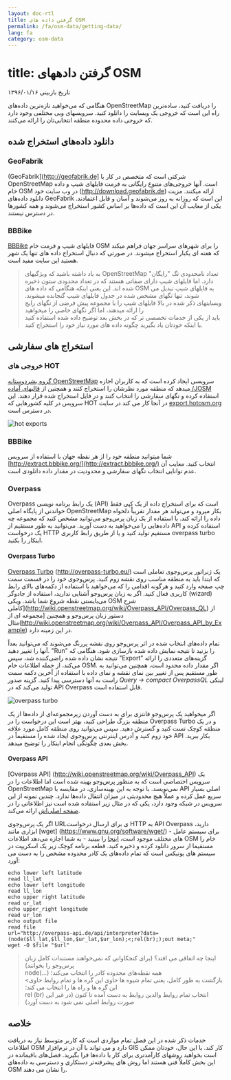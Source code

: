 ```yaml
---
layout: doc-rtl
title: گرفتن داده های OSM
permalink: /fa/osm-data/getting-data/
lang: fa
category: osm-data
---
```


title: گرفتن دادههای OSM
=================  

تاریخ بازبینی ۱۳۹۶/۰۱/۱۶

هنگامی که می‌خواهید تازه‌ترین داده‌های OpenStreetMap را دریافت کنید، ساده‌ترین راه این است که خروجی یک وبسایت را دانلود کنید. سرویسهای وبی مختلفی وجود دارد که خروجی داده محدوده منطقه انتخابی‌تان را ارائه می‌کنند.  

دانلود داده‌های استخراج شده
--------------------------

### GeoFabrik

(GeoFabrik](http://geofabrik.de] شرکتی است که متخصص در کار با OpenStreetMap است. آنها خروجی‌های متنوع رایگانی به فرمت فایلهای شیپ و داده خام OSM در وب سایت خود (http://download.geofabrik.de) ارائه میکنند. مزیت دانلود داده‌های GeoFabrik این است که روزانه به روز می‌شوند و آسان و قابل اعتمادند. یکی از معایب آن این است که داده‌ها بر اساس کشور استخراج می‌شوند و همه کشورها در دسترس نیستند.  

### BBBike  

[BBBike](http://download.bbbike.org/osm/bbbike/) فایلهای شیپ و فرمت خام OSM را برای شهرهای سراسر جهان فراهم میکند که هفته ای یکبار استخراج میشوند. در صورتی که دنبال استخراج داده های تنها یک شهر هستید این سایت مفید است.

>به یاد داشته باشید که ویژگیهای OpenStreetMap تعداد نامحدودی تگ "رایگان" دارد.
>اما فایلهای شیپ دارای صفاتی هستند که در تعداد محدودی ستون ذخیره شده اند. این یعنی
> اینکه هنگامی که داده های OSM به فایلهای شیپ تبدیل می شوند، تنها تگهای مشخص شده
>در جدول فایلهای شیپ گنجانده میشوند. وبسایتهای ذکر شده در بالا فایلهای شیپ را 
> با مجموعه پیش فرضی از تگهای رایج را ارائه میدهند، اما اگر تگهای خاصی را میخواهید  
>باید از یکی از خدمات تخصصی تر که در بخش بعد توضیح داده شده استفاده کنید
>یا اینکه خودتان یاد بگیرید چگونه داده های مورد نیاز خود را استخراج کنید.

استخراج های سفارشی
-------------------

### خروجی های HOT  

[گروه بشردوستانه OpenStreetMap](http://hotosm.org) سرویسی ایجاد کرده است که به کاربران اجازه میدهد که منطقه مورد نظرشان را استخراج کنند و همچنین از [قالبهای آماده /JOSM](/fa/josm/josm-presets) استفاده کرده 
و تگهای سفارشی را انتخاب کنند و در فایل استخراج شده قرار دهند. این سرویس در کلیه کشورهایی که HOT در آنجا کار می کند در سایت [export.hotosm.org](http://export.hotosm.org) در دسترس است.

![hot exports][]

### BBBike  

شما میتوانید منطقه خود را از هر نقطه جهان با استفاده از سرویس [http://extract.bbbike.org/](http://extract.bbbike.org/) انتخاب کنید. معایب آن عدم توانایی انتخاب تگهای سفارشی و محدودیت در مقدار داده دانلودی است.  

### Overpass

Overpass یک رابط برنامه نویسی (API) است که برای استخراج داده از یک کپی فقط خواندنی از پایگاه اصلی OpenStreetMap بکار میرود و می‌تواند هر مقدار تقریباْ دلخواه داده را ارائه کند. با استفاده از یک زبان پرس‌وجو می‌توانید مشخص کنید که مجموعه چه داده‌هایی را می‌خواهید به دست آورید. می‌توانید به طور مستقیم از API استفاده کرده و یک درخواست HTTP مستقیم تولید کنید و یا از طریق رابط کاربری overpass turbo اینکار را بکنید.

#### Overpass Turbo

[Overpass Turbo] (http://overpass-turbo.eu/) یک ژنراتور پرس‌و‌جوی تعاملی است که ابتدا باید به منطقه مناسب روی نقشه زوم کنید. پرس‌و‌جوی خود را در قسمت سمت چپ صفحه وارد کنید و هرگونه اقدامی را که می‌خواهید با استفاده از دکمه‌های بالای رابط کاربری فعال کنید. اگر به زبان پرس‌وجو آشنایی ندارید، استفاده از جادوگر (wizard) می‌بایستی نقطه شروع شما باشد. ویکی OSM شرح [کاملی(http://wiki.openstreetmap.org/wiki/Overpass_API/Overpass_QL) از دستور زبان پرس‌وجو و همچنین [مجموعه ای از مثال(http://wiki.openstreetmap.org/wiki/Overpass_API/Overpass_API_by_Example) در این زمینه دارد.

تمام داده‌های انتخاب شده در اثر پرس‌وجو روی نقشه پررنگ می‌شوند که می‌توانید بعداً آنها را تغییر دهید. "Run" را بزنید تا نتیجه نمایش داده شده بازسازی شود. هنگامی که نتیجه نشان داده شده راضی‌کننده شد، سپس "Export" گزینه‌های متعددی را ارائه می‌کند، از جمله اطلاعات خام OSM. اگر مقدار داده محدود است، همچنین می‌توانید به طور مستقیم پس از تغییر بین نمای نقشه و نمای داده با استفاده از آخرین دکمه سمت راست به آنها دسترسی پیدا کنید. گزینه صدور *Query -> compact OverpassQL* لینکی تولید می‌کند که در API Overpass قابل استفاده است.

![overpass turbo][]

اگر میخواهید یک پرس‌وجو فانتزی برای به دست آوردن زیرمجموعه‌ای از داده‌ها از یک منطقه بزرگ طراحی کنید، بهتر است این درخواست را در Overpass Turbo و در یک منطقه کوچک تست کنید و گسترش دهید. سپس می‌توانید روی منطقه کامل مورد علاقه خود زوم کنید و آدرس اینترنتی پرس‌وجوی ایجاد شده را مستقیماً در API بکار ببرید. بخش بعدی چگونگی انجام اینکار را توضیح میدهد.

#### Overpass API

[Overpass API] (http://wiki.openstreetmap.org/wiki/Overpass_API) یک سرویس اختصاصی است که به منظور پرس‌وجو بهینه شده است اما اطلاعات را در OpenStreetMap نمی‌نویسد. با توجه به این بهینه‌سازی، در مقایسه با API اصلی بسیار سریع عمل کرده و عملاً هیچ محدودیتی در میزان انتقال داده‌ها ندارد. چندین نمونه از این سرویس در شبکه وجود دارد، یکی که در مثال زیر استفاده شده است نیز اطلاعاتی را در [صفحه اصلی‌اش](http://overpass-api.de/) ارائه می‌کند.

اگر یک پرس‌وجوی URLی برای ارسال درخواست HTTP به API Overpass دارید، ابزاری مانند [wget] (https://www.gnu.org/software/wget/) - برای سیستم عامل های مختلف موجود است، [اینجا](http://wget.addictivecode.org/FrequentlyAskedQuestions?action=show&redirect=Faq#download) را ببینید - به شما اجازه می‌دهد اطلاعات OSM خام را مستقیما از سرور دانلود کرده و ذخیره کنید. قطعه برنامه کوچک زیر یک اسکریپت در سیستم های یونیکس است که تمام داده‌های یک کادر محدوده مشخص را به دست می آورد:

```
echo lower left latitude
read ll_lat
echo lower left longitude
read ll_lon
echo upper right latitude
read ur_lat
echo upper_right longitude
read ur_lon
echo output file
read file
url="http://overpass-api.de/api/interpreter?data=(node($ll_lat,$ll_lon,$ur_lat,$ur_lon);<;rel(br););out meta;"
wget -O $file "$url"
```
>اینجا چه اتفاقی می افتد؟ (برای کنجکاوانی که نمی‌خواهند مستندات کامل زبان پرس‌وجو را بخوانند)  
>node(...) همه نقطه‌های محدوده کادر را انتخاب می‌کند؛  
> <بازگشت به طور کامل، یعنی تمام شیوه ها حاوی این گره ها و تمام روابط حاوی این گره ها و راه ها را انتخاب می کند؛  
> rel (br) انتخاب تمام روابط والدین روابط به دست آمده تا کنون (در غیر این صورت روابط اصلی نمی شود به دست آورد)
>



خلاصه
-------  

خدمات ذکر شده در این فصل تمام مواردی است که کاربر متوسط نیاز به دریافت اطلاعات OSM دارد و می تواند با آن در نرم‌افزار GIS کار کند. با این حال، خودتان ممکن است بخواهید روشهای کارآمدتری برای کار با داده‌ها فرا بگیرید. فصل‌های باقیمانده در این بخش کاملاً فنی هستند اما روش های پیشرفته‌تر دستکاری و دسترسی به داده‌های OSM را نشان می دهند.  


[hot exports]: /images/osm-data/hot-exports.png
[overpass turbo]: /images/osm-data/overpass_turbo.png